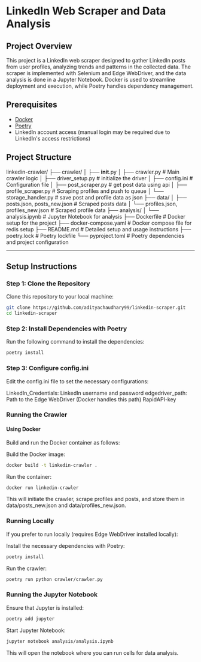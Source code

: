 # LinkedIn Web Scraper and Data Analysis

## Project Overview
This project is a LinkedIn web scraper designed to gather LinkedIn posts from user profiles, analyzing trends and patterns in the collected data. The scraper is implemented with Selenium and Edge WebDriver, and the data analysis is done in a Jupyter Notebook. Docker is used to streamline deployment and execution, while Poetry handles dependency management.

## Prerequisites

- [Docker](https://www.docker.com/products/docker-desktop)
- [Poetry](https://python-poetry.org/docs/#installation)
- LinkedIn account access (manual login may be required due to LinkedIn's access restrictions)

## Project Structure

linkedin-crawler/
├── crawler/
│   ├── __init__.py
│   ├── crawler.py               # Main crawler logic
│   ├── driver_setup.py          # initialize the driver
│   ├── config.ini               # Configuration file
│   ├── post_scraper.py          # get post data using api
│   ├── profile_scraper.py       # Scraping profiles and push to queue
│   └── storage_handler.py       # save post and profile data as json
├── data/
│   ├── posts.json, posts_new.json           # Scraped posts data
│   └── profiles.json, profiles_new.json     # Scraped profile data
├── analysis/
│   └── analysis.ipynb           # Jupyter Notebook for analysis
├── Dockerfile                   # Docker setup for the project
├── docker-compose.yaml          # Docker compose file for redis setup
├── README.md                    # Detailed setup and usage instructions
├── poetry.lock                  # Poetry lockfile
└── pyproject.toml               # Poetry dependencies and project configuration

---

## Setup Instructions

### Step 1: Clone the Repository
Clone this repository to your local machine:

```bash
git clone https://github.com/adityachaudhary99/linkedin-scraper.git
cd linkedin-scraper
```

### Step 2: Install Dependencies with Poetry
Run the following command to install the dependencies:

```bash
poetry install
```

### Step 3: Configure config.ini
Edit the config.ini file to set the necessary configurations:

LinkedIn_Credentials: LinkedIn username and password
edgedriver_path: Path to the Edge WebDriver (Docker handles this path)
RapidAPI-key


### Running the Crawler
#### Using Docker
Build and run the Docker container as follows:

Build the Docker image:

```bash
docker build -t linkedin-crawler .
```

Run the container:

```bash
docker run linkedin-crawler
```

This will initiate the crawler, scrape profiles and posts, and store them in data/posts_new.json and data/profiles_new.json.



### Running Locally
If you prefer to run locally (requires Edge WebDriver installed locally):

Install the necessary dependencies with Poetry:

```bash
poetry install
```

Run the crawler:

```bash
poetry run python crawler/crawler.py
```


### Running the Jupyter Notebook
Ensure that Jupyter is installed:

```bash
poetry add jupyter
```

Start Jupyter Notebook:

```bash
jupyter notebook analysis/analysis.ipynb
```

This will open the notebook where you can run cells for data analysis.

